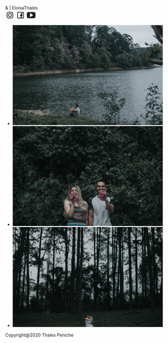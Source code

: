 <!DOCTYPE html>
<html lang="pt-br">
<head>
  <meta charset="UTF-8">
  <meta name="viewport" content="width=device-width, initial-scale=1.0">
  <meta http-equiv="X-UA-Compatible" content="ie=edge">
  <title>Fotos</title>
  <link href="https://fonts.googleapis.com/css?family=Cormorant+Infant&display=swap" rel="stylesheet">
  <link rel="stylesheet" href="fotos.css">
</head>
<body>
  <div class="logo">
    <div class="text">
      & | EloisaThales
      <div class="imagem">
        <a href="https://www.instagram.com/"><img src="img/logo.insta.png" width="30px"></a>
        <a href="https://www.facebook.com/"><img src="img/logo.face.png" width="30px"></a> 
        <a href="https://www.youtube.com/"><img src="img/logo.you.png" width="30px"></a>
      </div>
    </div>
  </div>

  <div class="flexslider">
      <ul class="slides">
        <li>
          <a href="img/Tm. E+T-152.jpg" target="_blank"><img class="f" src="img/Tm. E+T-152.jpg" width="900px" /></a>
        </li>
        <li>
          <a href="img/Tm. E+T-196.jpg" target="_blank"><img class="f" src="img/Tm. E+T-196.jpg" width="900px"/></a>
        </li>
        <li>
          <a href="img/Tm. E+T-22.jpg" target="_blank"><img class="f" src="img/Tm. E+T-22.jpg" width="900px"/></a>
        </li>
      </ul>
    </div>
    <div class="footer">
      Copyright@2020 Thales Peniche
    </div>
</body>
</html>
